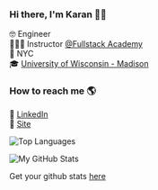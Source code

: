 ### Hi there, I'm Karan 👋🏽

🤓        Engineer <br>
👨🏽‍🏫     Instructor [@Fullstack Academy](https://www.fullstackacademy.com) <br>
🗽        NYC <br>
🎓        [University of Wisconsin - Madison](https://www.wisc.edu/)

### How to reach me 🌎

🔗 [LinkedIn](https://linkedin.com/in/karanaditya993) <br>
🚀 [Site](https://karanaditya.com) <br>

![Top Languages](https://github-readme-stats.vercel.app/api/top-langs/?username=karanaditya993&layout=compact&theme=prussian&hide_border=true)

![My GitHub Stats](https://github-readme-stats.vercel.app/api?username=karanaditya993&show_icons=true&hide_border=true&hide=stars&count_private=true&theme=prussian)

Get your github stats [here](https://github.com/anuraghazra/github-readme-stats)
